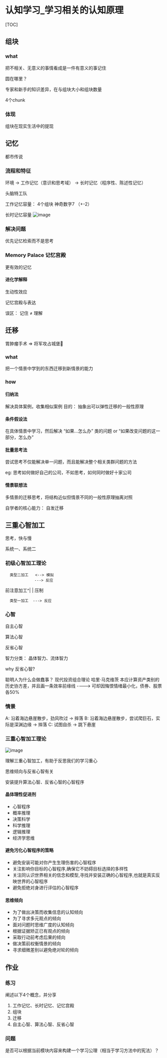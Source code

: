 # 认知学习_学习相关的认知原理
[TOC]


## 组块
### what
把不相关、无意义的事情看成是一件有意义的事记住

圆在哪里？


专家和新手的知识差异，在与组块大小和组块数量

4个chunk

### 体现

组块在现实生活中的提现


## 记忆
都市传说

### 流程和特征
环境 -> 工作记忆（意识和思考域） -> 长时记忆（程序性、陈述性记忆）

头脑特工队

工作记忆容量： 4个组块
神奇数字7 （+-2）

长时记忆容量
![image](https://user-images.githubusercontent.com/13795567/103259763-bb0d3a00-49d5-11eb-9ae8-490f58ba8653.png)


### 解决问题
优先记忆检索而不是思考

### Memory Palace 记忆宫殿
更有效的记忆

#### 进化学解释
生动性效应

记忆宫殿与表达

误区： 记住 ≠ 理解


## 迁移
胃肿瘤手术 => 将军攻占城堡🏰

### what
把一个情景中学到的东西迁移到新情景的能力

### how
#### 归纳法
解决具体案例，收集相似案例
目的： 抽象出可以弹性迁移的一般性原理

#### 条件假设法
在具体情景中学习，然后解决 “如果...怎么办” 类的问题 or “如果改变问题的这一部分，怎么办”

#### 批量思考法
尝试思考不仅能解决单一问题，而且能解决整个相关类群问题的方法

eg: 思考如何做好自己的公司，不如思考，如何同时做好十家公司

#### 情景联想法
多情景的迁移思考，将结构近似但情景不同的一般性原理抽离对照


自学者的核心能力： 自发迁移

## 三重心智加工
思考，快与慢

系统一、系统二


### 初级心智加工理论

      类型二加工   <--> 模拟
                 ---> 反应

前注意加工^|  |  压制

      类型一加工  ---> 反应

### 心智

自主心智

算法心智

反省心智


智力分类： 晶体智力、流体智力

why 反省心智?


聪明人为什么会做蠢事？
现代投资组合理论 哈里·马克维茨 
本应计算资产类别的历史协方差，并且画一条效率前缘线 ----> 可却因悔恨情绪最小化，债券、股票各50%


### 情景
A: 沿着海边悬崖散步，劲风吹过 -> 摔落
B: 沿着海边悬崖散步，尝试爬巨石，实际是深渊边缘 -> 摔落
C: 试图自杀 -> 跳下悬崖


### 三重心智加工理论

![image](https://user-images.githubusercontent.com/13795567/103262371-ba79a100-49df-11eb-8327-fe970146335c.png)


理解三重心智加工，有助于反思我们的学习重心

思维倾向与反省心智有关

安装提升算法心智、反省心智的心智程序


#### 晶体理性促进剂
- 心智程序
- 概率推理
- 决策科学
- 科学推理
- 逻辑推理
- 经济学思维


#### 避免污化心智程序的策略
- 避免安装可能对你产生生理伤害的心智程序
- 关注影响你目标的心智程序,确保它不妨碍目标选择的多样性
- 关注同认识世界相关的信念和模型,寻找并安装正确的心智程序,也就是真实反映世界的心智程序
- 避免拒绝对身进行评估的心智程序

#### 思维倾向
- 为了做出决策而收集信息的认知倾向
- 为了寻求多元观点的倾向
- 面对问题时思维广度的认知倾向
- 根据证据矫正已有观点的倾向
- 采取行动前考虑后果的倾向
- 做决策前权衡情景的倾向
- 寻求细微差别以避免绝对轮的倾向



## 作业
### 练习
阐述以下4个概念，并分享
1. 工作记忆、长时记忆、记忆宫殿
2. 组块
3. 迁移
4. 自主心智、算法心智、反省心智

### 问题
是否可以根据当前模块内容来构建一个学习公理（相当于学习方法中的宪法）？